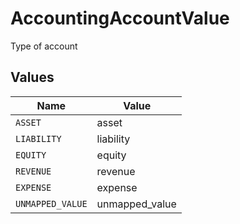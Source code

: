 # AccountingAccountValue

Type of account


## Values

| Name             | Value            |
| ---------------- | ---------------- |
| `ASSET`          | asset            |
| `LIABILITY`      | liability        |
| `EQUITY`         | equity           |
| `REVENUE`        | revenue          |
| `EXPENSE`        | expense          |
| `UNMAPPED_VALUE` | unmapped_value   |